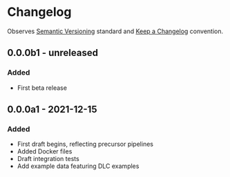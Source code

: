 # Changelog

Observes [Semantic Versioning](https://semver.org/spec/v2.0.0.html) standard and [Keep a Changelog](https://keepachangelog.com/en/1.0.0/) convention.

## 0.0.0b1 - unreleased
### Added
+ First beta release

## 0.0.0a1 - 2021-12-15
### Added
+ First draft begins, reflecting precursor pipelines
+ Added Docker files
+ Draft integration tests
+ Add example data featuring DLC examples

